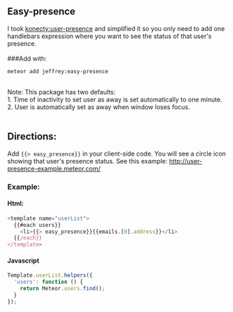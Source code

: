 ## Easy-presence
I took [konecty:user-presence](https://github.com/Konecty/meteor-user-presence) and simplified it so you only need to add one handlebars expression where you want to see the status of that user's presence. <br><br>
###Add with: 
```
meteor add jeffrey:easy-presence
```
<br>
Note: This package has two defaults:<br>
1. Time of inactivity to set user as away is set automatically to one minute. <br>
2. User is automatically set as away when window loses focus.
<br><br>

## Directions:
Add 
```{{> easy_presence}}``` in your client-side code. You will see a circle icon showing that user's presence status. See this example: http://user-presence-example.meteor.com/

### Example: 
#### Html:
```javascript
<template name="userList">
  {{#each users}}
    <li>{{> easy_presence}}{{emails.[0].address}}</li>
  {{/each}}
</template>
```

#### Javascript
```javascript
Template.userList.helpers({
  'users': function () {
    return Meteor.users.find();
  }
});
```
